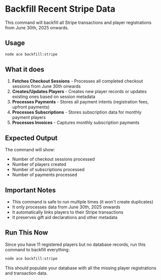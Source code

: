 # Backfill Recent Stripe Data

This command will backfill all Stripe transactions and player registrations from June 30th, 2025 onwards.

## Usage

```bash
node ace backfill:stripe
```

## What it does

1. **Fetches Checkout Sessions** - Processes all completed checkout sessions from June 30th onwards
2. **Creates/Updates Players** - Creates new player records or updates existing ones based on session metadata
3. **Processes Payments** - Stores all payment intents (registration fees, upfront payments)
4. **Processes Subscriptions** - Stores subscription data for monthly payment players
5. **Processes Invoices** - Captures monthly subscription payments

## Expected Output

The command will show:
- Number of checkout sessions processed
- Number of players created
- Number of subscriptions processed
- Number of payments processed

## Important Notes

- This command is safe to run multiple times (it won't create duplicates)
- It only processes data from June 30th, 2025 onwards
- It automatically links players to their Stripe transactions
- It preserves gift aid declarations and other metadata

## Run This Now

Since you have 11 registered players but no database records, run this command to backfill everything:

```bash
node ace backfill:stripe
```

This should populate your database with all the missing player registrations and transaction data.
